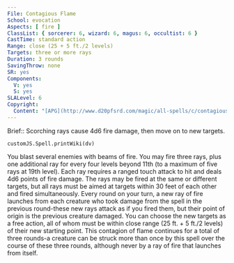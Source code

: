```yaml
---
File: Contagious Flame
School: evocation
Aspects: [ fire ]
ClassList: { sorcerer: 6, wizard: 6, magus: 6, occultist: 6 }
CastTime: standard action
Range: close (25 + 5 ft./2 levels)
Targets: three or more rays
Duration: 3 rounds
SavingThrow: none
SR: yes
Components:
  V: yes
  S: yes
SLALevel: 6
Copyright:
  Content: "[APG](http://www.d20pfsrd.com/magic/all-spells/c/contagious-flame)"
---
```

Brief:: Scorching rays cause 4d6 fire damage, then move on to new targets.

```dataviewjs
customJS.Spell.printWiki(dv)
```

You blast several enemies with beams of fire. You may fire three rays, plus one additional ray for every four levels beyond 11th (to a maximum of five rays at 19th level). Each ray requires a ranged touch attack to hit and deals 4d6 points of fire damage.  The rays may be fired at the same or different targets, but all rays must be aimed at targets within 30 feet of each other and fired simultaneously.  Every round on your turn, a new ray of fire launches from each creature who took damage from the spell in the previous round-these new rays attack as if you fired them, but their point of origin is the previous creature damaged. You can choose the new targets as a free action, all of whom must be within close range (25 ft. + 5 ft./2 levels) of their new starting point. This contagion of flame continues for a total of three rounds-a creature can be struck more than once by this spell over the course of these three rounds, although never by a ray of fire that launches from itself.
